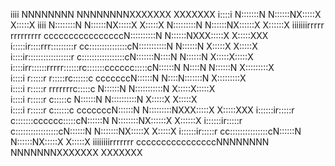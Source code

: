 
 iiii                                          NNNNNNNN        NNNNNNNNXXXXXXX       XXXXXXX
i::::i                                         N:::::::N       N::::::NX:::::X       X:::::X
 iiii                                          N::::::::N      N::::::NX:::::X       X:::::X
                                               N:::::::::N     N::::::NX::::::X     X::::::X
iiiiiiirrrrr   rrrrrrrrr       ccccccccccccccccN::::::::::N    N::::::NXXX:::::X   X:::::XXX
i:::::ir::::rrr:::::::::r    cc:::::::::::::::cN:::::::::::N   N::::::N   X:::::X X:::::X   
i::::ir:::::::::::::::::r  c:::::::::::::::::cN:::::::N::::N  N::::::N    X:::::X:::::X    
i::::irr::::::rrrrr::::::rc:::::::cccccc:::::cN::::::N N::::N N::::::N     X:::::::::X     
i::::i r:::::r     r:::::rc::::::c     cccccccN::::::N  N::::N:::::::N     X:::::::::X     
i::::i r:::::r     rrrrrrrc:::::c             N::::::N   N:::::::::::N    X:::::X:::::X    
i::::i r:::::r            c:::::c             N::::::N    N::::::::::N   X:::::X X:::::X   
i::::i r:::::r            c::::::c     cccccccN::::::N     N:::::::::NXXX:::::X   X:::::XXX
i::::::ir:::::r            c:::::::cccccc:::::cN::::::N      N::::::::NX::::::X     X::::::X
i::::::ir:::::r             c:::::::::::::::::cN::::::N       N:::::::NX:::::X       X:::::X
i::::::ir:::::r              cc:::::::::::::::cN::::::N        N::::::NX:::::X       X:::::X
iiiiiiiirrrrrrr                ccccccccccccccccNNNNNNNN         NNNNNNNXXXXXXX       XXXXXXX
                                                                                            
